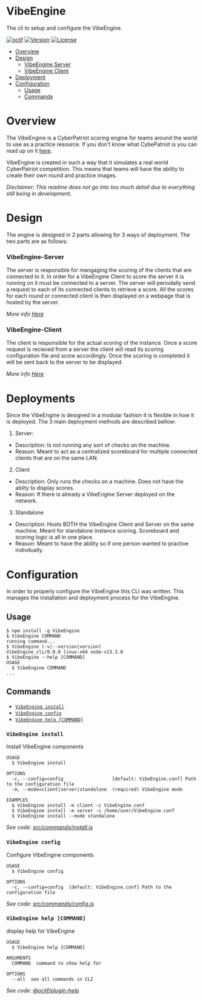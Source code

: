 VibeEngine
==============

<!-- Logo placement-->

The cli to setup and configure the VibeEngine.

[![oclif](https://img.shields.io/badge/cli-oclif-brightgreen.svg)](https://oclif.io)
[![Version](https://img.shields.io/npm/v/VibeEngine.svg)](https://npmjs.org/package/VibeEngine_cli)
[![License](https://img.shields.io/npm/l/VibeEngine.svg)](https://github.com/C0ntra99/VibeEngine/blob/master/package.json)

<!-- toc -->
* [Overview](#Overview)
* [Design](#Design)
  * [VibeEngine Server](#VibeEngine-Server)
  * [VibeEngine Client](#VibeEngine-Client)
* [Deployment](#Deployment)
* [Configuration](#Configuration)
  * [Usage](#usage)
  * [Commands](#commands)
<!-- tocstop -->

# Overview
The VibeEngine is a CyberPatriot scoring engine for teams around the world to use as a practice resource. If you don't know what CybePatriot is you can read up on it [here](https://www.uscyberpatriot.org/Pages/About/What-is-CyberPatriot.aspx).  

VibeEngine is created in such a way that it simulates a real world CyberPatriot competition. This means that teams will have the ability to create their own round and practice images.  

_Disclaimer: This readme does not go into too much detail due to everything still being in development._  


# Design
The engine is designed in 2 parts allowing for 3 ways of deployment. The two parts are as follows:

### VibeEngine-Server
The server is responsible for mangaging the scoring of the clients that are connected to it. In order for a VibeEngine Client to score the server it is running on it must be connected to a server. The server will periodally send a request to each of its connected clients to retrieve a score. All the scores for each round or connected client is then displayed on a webpage that is hosted by the server.  

_More info [Here](https://github.com/C0ntra99/VibeEngine-Server)_

### VibeEngine-Client
The client is responsible for the actual scoring of the instance. Once a score request is recieved from a server the client will read its scoring configuration file and score accordingly. Once the scoring is completed it will be sent back to the server to be displayed.

_More info [Here](https://github.com/C0ntra99/VibeEngine-Client)_

# Deployments
Since the VibeEngine is designed in a modular fashion it is flexible in how it is deployed. The 3 main deployment methods are described bellow:  

1. Server:
- Description: Is not running any sort of checks on the machine.  
- Reason: Meant to act as a centralized scoreboard for multiple connected clients that are on the same LAN.
2. Client
- Description: Only runs the checks on a machine. Does not have the ablity to display scores. 
- Reason: If there is already a VibeEngine Server deployed on the network.
3. Standalone
- Description: Hosts BOTH the VibeEngine Client and Server on the same machine. Meant for standalone instance scoring. Scoreboard and scoring logic is all in one place. 
- Reason: Meant to have the ability so if one person wanted to practive indivdually.

# Configuration
In order to properly configure the VibeEngine this CLI was written. This manages the installation and deployment process for the VibeEngine. 
## Usage
<!-- usage -->
```sh-session
$ npm install -g VibeEngine
$ VibeEngine COMMAND
running command...
$ VibeEngine (-v|--version|version)
VibeEngine_cli/0.0.0 linux-x64 node-v13.3.0
$ VibeEngine --help [COMMAND]
USAGE
  $ VibeEngine COMMAND
...
```
<!-- usagestop -->
## Commands
<!-- commands -->
* [`VibeEngine install`](#vibeengine-install)
* [`VibeEngine config`](#vibeengine-config)
* [`VibeEngine help [COMMAND]`](#vibeengine-help-command)

### `VibeEngine install`

Install VibeEngine components
```
USAGE
  $ VibeEngine install

OPTIONS
  -c, --config=config                  [default: VibeEngine.conf] Path to the configuration file
  -m, --mode=client|server|standalone  (required) VibeEngine mode

EXAMPLES
  $ VibeEngine install -m client -c VibeEngine.conf
  $ VibeEngine install -m server -c /home/user/VibeEngine.conf
  $ VibeEngine install --mode standalone

```

_See code: [src/commands/install.js](https://github.com/C0ntra99/VibeEngine/blob/master/src/commands/install.js)_

### `VibeEngine config`

Configure VibeEngine components
```
USAGE
  $ VibeEngine config

OPTIONS
  -c, --config=config  [default: VibeEngine.conf] Path to the configuration file
```
_See code: [src/commands/config.js](https://github.com/C0ntra99/VibeEngine/blob/master/src/commands/config.js)_

### `VibeEngine help [COMMAND]`

display help for VibeEngine

```
USAGE
  $ VibeEngine help [COMMAND]

ARGUMENTS
  COMMAND  command to show help for

OPTIONS
  --all  see all commands in CLI
```

_See code: [@oclif/plugin-help](https://github.com/oclif/plugin-help/blob/v2.2.3/src/commands/help.ts)_
<!-- commandsstop -->
